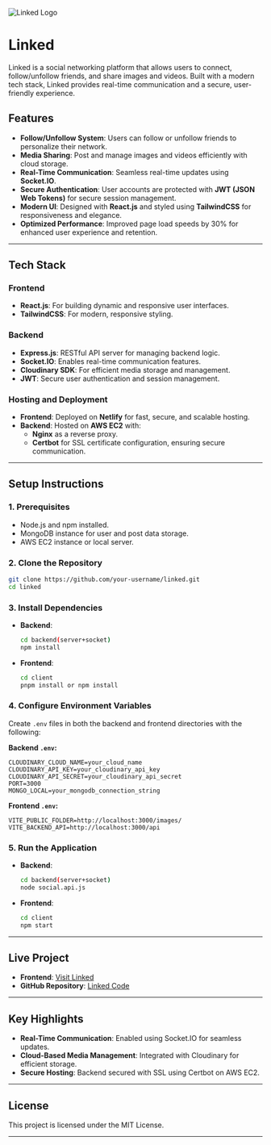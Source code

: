
![Linked Logo](https://github.com/ShivanshKumar760/linked/blob/master/client/src/images/logoDark.png)


# **Linked**

Linked is a social networking platform that allows users to connect, follow/unfollow friends, and share images and videos. Built with a modern tech stack, Linked provides real-time communication and a secure, user-friendly experience.

## **Features**
- **Follow/Unfollow System**: Users can follow or unfollow friends to personalize their network.
- **Media Sharing**: Post and manage images and videos efficiently with cloud storage.
- **Real-Time Communication**: Seamless real-time updates using **Socket.IO**.
- **Secure Authentication**: User accounts are protected with **JWT (JSON Web Tokens)** for secure session management.
- **Modern UI**: Designed with **React.js** and styled using **TailwindCSS** for responsiveness and elegance.
- **Optimized Performance**: Improved page load speeds by 30% for enhanced user experience and retention.

---

## **Tech Stack**
### **Frontend**
- **React.js**: For building dynamic and responsive user interfaces.
- **TailwindCSS**: For modern, responsive styling.

### **Backend**
- **Express.js**: RESTful API server for managing backend logic.
- **Socket.IO**: Enables real-time communication features.
- **Cloudinary SDK**: For efficient media storage and management.
- **JWT**: Secure user authentication and session management.

### **Hosting and Deployment**
- **Frontend**: Deployed on **Netlify** for fast, secure, and scalable hosting.
- **Backend**: Hosted on **AWS EC2** with:
  - **Nginx** as a reverse proxy.
  - **Certbot** for SSL certificate configuration, ensuring secure communication.

---

## **Setup Instructions**
### **1. Prerequisites**
- Node.js and npm installed.
- MongoDB instance for user and post data storage.
- AWS EC2 instance or local server.

### **2. Clone the Repository**
```bash
git clone https://github.com/your-username/linked.git
cd linked
```

### **3. Install Dependencies**
- **Backend**:
  ```bash
  cd backend(server+socket)
  npm install
  ```
- **Frontend**:
  ```bash
  cd client
  pnpm install or npm install
  ```

### **4. Configure Environment Variables**
Create `.env` files in both the backend and frontend directories with the following:

**Backend `.env`:**
```env
CLOUDINARY_CLOUD_NAME=your_cloud_name
CLOUDINARY_API_KEY=your_cloudinary_api_key
CLOUDINARY_API_SECRET=your_cloudinary_api_secret
PORT=3000
MONGO_LOCAL=your_mongodb_connection_string
```

**Frontend `.env`:**
```env
VITE_PUBLIC_FOLDER=http://localhost:3000/images/
VITE_BACKEND_API=http://localhost:3000/api
```

### **5. Run the Application**
- **Backend**:
  ```bash
  cd backend(server+socket)
  node social.api.js
  ```
- **Frontend**:
  ```bash
  cd client
  npm start
  ```

---

## **Live Project**
- **Frontend**: [Visit Linked](https://linked.example.com)
- **GitHub Repository**: [Linked Code](https://github.com/your-username/linked)

---

## **Key Highlights**
- **Real-Time Communication**: Enabled using Socket.IO for seamless updates.
- **Cloud-Based Media Management**: Integrated with Cloudinary for efficient storage.
- **Secure Hosting**: Backend secured with SSL using Certbot on AWS EC2.

---

## **License**
This project is licensed under the MIT License.

---
